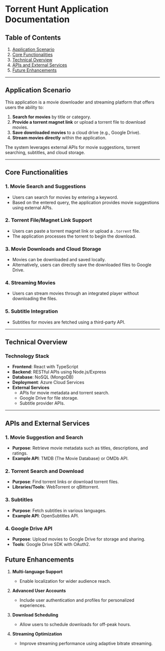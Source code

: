 # Torrent Hunt Application Documentation

## Table of Contents
1. [Application Scenario](#application-scenario)
2. [Core Functionalities](#core-functionalities)
3. [Technical Overview](#technical-overview)
4. [APIs and External Services](#apis-and-external-services)
5. [Future Enhancements](#future-enhancements)

---

## Application Scenario

This application is a movie downloader and streaming platform that offers users the ability to:
1. **Search for movies** by title or category.
2. **Provide a torrent magnet link** or upload a torrent file to download movies.
3. **Save downloaded movies** to a cloud drive (e.g., Google Drive).
4. **Stream movies directly** within the application.

The system leverages external APIs for movie suggestions, torrent searching, subtitles, and cloud storage.

---

## Core Functionalities

### 1. Movie Search and Suggestions
- Users can search for movies by entering a keyword.
- Based on the entered query, the application provides movie suggestions using external APIs.

### 2. Torrent File/Magnet Link Support
- Users can paste a torrent magnet link or upload a `.torrent` file.
- The application processes the torrent to begin the download.

### 3. Movie Downloads and Cloud Storage
- Movies can be downloaded and saved locally.
- Alternatively, users can directly save the downloaded files to Google Drive.

### 4. Streaming Movies
- Users can stream movies through an integrated player without downloading the files.

### 5. Subtitle Integration
- Subtitles for movies are fetched using a third-party API.

---

## Technical Overview

### Technology Stack
- **Frontend**: React with TypeScript
- **Backend**: RESTful APIs using Node.js/Express 
- **Database**: NoSQL (MongoDB) 
- **Deployment**: Azure Cloud Services
- **External Services**
   - APIs for movie metadata and torrent search.
   - Google Drive for file storage.
   - Subtitle provider APIs.

---

## APIs and External Services

### 1. Movie Suggestion and Search
- **Purpose**: Retrieve movie metadata such as titles, descriptions, and ratings.
- **Example API**: TMDB (The Movie Database) or OMDb API.

### 2. Torrent Search and Download
- **Purpose**: Find torrent links or download torrent files.
- **Libraries/Tools**: WebTorrent or qBittorrent.

### 3. Subtitles
- **Purpose**: Fetch subtitles in various languages.
- **Example API**: OpenSubtitles API.

### 4. Google Drive API
- **Purpose**: Upload movies to Google Drive for storage and sharing.
- **Tools**: Google Drive SDK with OAuth2.

## Future Enhancements

1. **Multi-language Support**
   - Enable localization for wider audience reach.

2. **Advanced User Accounts**
   - Include user authentication and profiles for personalized experiences.

3. **Download Scheduling**
   - Allow users to schedule downloads for off-peak hours.

4. **Streaming Optimization**
   - Improve streaming performance using adaptive bitrate streaming.

